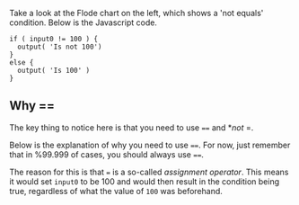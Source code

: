 Take a look at the Flode chart on the left, which shows a 'not equals' condition. Below is the Javascript code.

```javscript
if ( input0 != 100 ) {
  output( 'Is not 100')
}
else {
  output( 'Is 100' )
}
```


## Why ==
The key thing to notice here is that you need to use `==` and **not* =.

Below is the explanation of why you need to use `==`. For now, just remember that in %99.999 of cases, you should always use `==`.

The reason for this is that `=` is a so-called *assignment operator*. This means it would set `input0` to be 100 and would then result in the condition being true, regardless of what the value of `100` was beforehand.